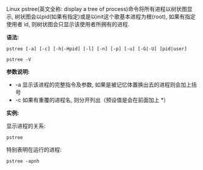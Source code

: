 Linux pstree(英文全称: display a tree of process)命令将所有进程以树状图显示, 树状图会以pid(如果有指定)或是以init这个歌基本进程为根(root), 如果有指定使用者 id, 则树状图会只显示该使用者所拥有的进程.

**语法:**

```
pstree [-a] [-c] [-h|-Hpid] [-l] [-n] [-p] [-u] [-G|-U] [pid|user]

pstree -V
```

**参数说明:**

- -a 显示该进程的完整指令及参数, 如果是被记忆体置换出去的进程则会加上括号
- -c 如果有重覆的进程名, 则分开列出（预设值是会在前面加上 *）

**实例:**

显示进程的关系:

```
pstree
```

特别表明在运行的进程:

```
pstree -apnh
```

